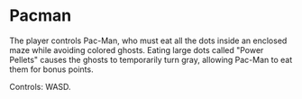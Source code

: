 # Pacman

The player controls Pac-Man, who must eat all the dots inside an enclosed maze while avoiding colored ghosts. Eating large dots called "Power Pellets" causes the ghosts to temporarily turn gray, allowing Pac-Man to eat them for bonus points.

Controls: WASD.
